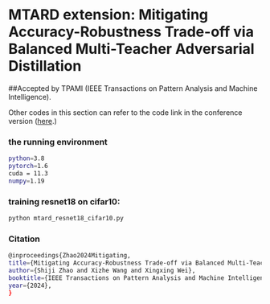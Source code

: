 # MTARD extension: Mitigating Accuracy-Robustness Trade-off via Balanced Multi-Teacher Adversarial Distillation

##Accepted by TPAMI (IEEE Transactions on Pattern Analysis and Machine Intelligence).

Other codes in this section can refer to the code link in the conference version ([here](https://github.com/zhaoshiji123/MTARD).)

### the running environment

```bash
python=3.8 
pytorch=1.6
cuda = 11.3
numpy=1.19
```

### training resnet18 on cifar10:

```bash
python mtard_resnet18_cifar10.py
```



### Citation

```bash
@inproceedings{Zhao2024Mitigating,
title={Mitigating Accuracy-Robustness Trade-off via Balanced Multi-Teacher Adversarial Distillation},
author={Shiji Zhao and Xizhe Wang and Xingxing Wei},
booktitle={IEEE Transactions on Pattern Analysis and Machine Intelligence},
year={2024},
}
```
